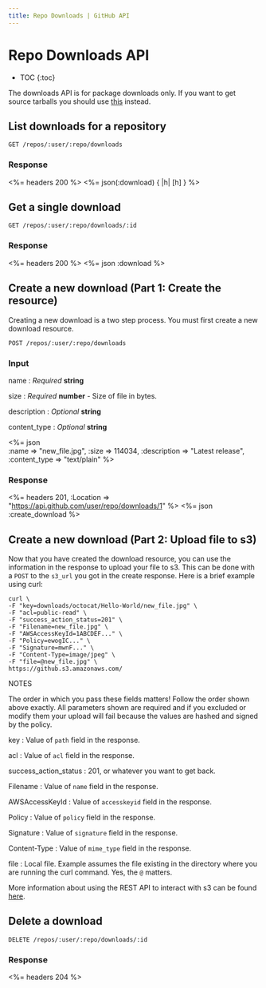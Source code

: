 ```yaml
---
title: Repo Downloads | GitHub API
---
```


# Repo Downloads API

* TOC
{:toc}

The downloads API is for package downloads only. If you want to get
source tarballs you should use [this](/repos/contents/#get-archive-link)
instead.

## List downloads for a repository

    GET /repos/:user/:repo/downloads

### Response

<%= headers 200 %>
<%= json(:download) { |h| [h] } %>

## Get a single download

    GET /repos/:user/:repo/downloads/:id

### Response

<%= headers 200 %>
<%= json :download %>

## Create a new download (Part 1: Create the resource)

Creating a new download is a two step process. You must first create a
new download resource.

    POST /repos/:user/:repo/downloads

### Input

name
: _Required_ **string**

size
: _Required_ **number** - Size of file in bytes.

description
: _Optional_ **string**

content\_type
: _Optional_ **string**

<%= json \
  :name => "new_file.jpg",
  :size => 114034,
  :description => "Latest release",
  :content_type => "text/plain"
%>

### Response

<%= headers 201, :Location => "https://api.github.com/user/repo/downloads/1" %>
<%= json :create_download %>

## Create a new download (Part 2: Upload file to s3)

Now that you have created the download resource, you can use the
information in the response to upload your file to s3. This can be done
with a `POST` to the `s3_url` you got in the create response. Here is a
brief example using curl:

    curl \
    -F "key=downloads/octocat/Hello-World/new_file.jpg" \
    -F "acl=public-read" \
    -F "success_action_status=201" \
    -F "Filename=new_file.jpg" \
    -F "AWSAccessKeyId=1ABCDEF..." \
    -F "Policy=ewogIC..." \
    -F "Signature=mwnF..." \
    -F "Content-Type=image/jpeg" \
    -F "file=@new_file.jpg" \
    https://github.s3.amazonaws.com/

NOTES

The order in which you pass these fields matters! Follow the order shown
above exactly. All parameters shown are required and if you excluded or
modify them your upload will fail because the values are hashed and signed
by the policy.

key
: Value of `path` field in the response.

acl
: Value of `acl` field in the response.

success_action_status
: 201, or whatever you want to get back.

Filename
: Value of `name` field in the response.

AWSAccessKeyId
: Value of `accesskeyid` field in the response.

Policy
: Value of `policy` field in the response.

Signature
: Value of `signature` field in the response.

Content-Type
: Value of `mime_type` field in the response.

file
: Local file. Example assumes the file existing in the directory where
you are running the curl command. Yes, the `@` matters.

More information about using the REST API to interact with s3 can
be found [here](http://docs.amazonwebservices.com/AmazonS3/latest/API/).

## Delete a download

    DELETE /repos/:user/:repo/downloads/:id

### Response

<%= headers 204 %>
